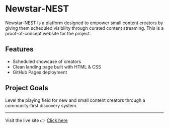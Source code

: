 # Newstar-NEST

Newstar-NEST is a platform designed to empower small content creators by giving them scheduled visibility through curated content streaming. This is a proof-of-concept website for the project.

## Features
- Scheduled showcase of creators
- Clean landing page built with HTML & CSS
- GitHub Pages deployment

## Project Goals
Level the playing field for new and small content creators through a community-first discovery system.

---

Visit the live site 👉 [Click here](https://juliusloveseveryone.github.io/Newstar-NEST/)
